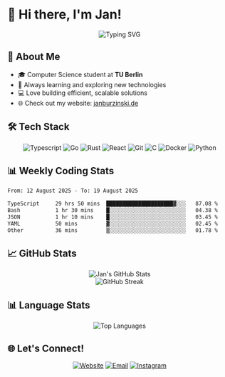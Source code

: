 # 👋 Hi there, I'm Jan!

<div align="center">
  <img src="https://readme-typing-svg.herokuapp.com?font=Fira+Code&pause=1000&width=435&lines=Computer+Science+Student;TypeScript+%2B+Go+Enthusiast;Building+Cool+Things+Daily" alt="Typing SVG" />
</div>

## 🚀 About Me

- 🎓 Computer Science student at **TU Berlin**
- 🌱 Always learning and exploring new technologies
- 💻 Love building efficient, scalable solutions
- 🌐 Check out my website: [janburzinski.de](https://janburzinski.de)

## 🛠️ Tech Stack

<div align="center">
  
![Typescript](https://img.shields.io/badge/-JS/TS-3178C6?style=for-the-badge&logo=typescript&logoColor=white)
![Go](https://img.shields.io/badge/-Go-00ADD8?style=for-the-badge&logo=go&logoColor=white)
![Rust](https://img.shields.io/badge/-Rust-DEA584?style=for-the-badge&logo=rust&logoColor=white)
![React](https://img.shields.io/badge/-React-61DAFB?style=for-the-badge&logo=react&logoColor=black)
![Git](https://img.shields.io/badge/-Git-F05032?style=for-the-badge&logo=git&logoColor=white)
![C](https://img.shields.io/badge/-C-A8B400?style=for-the-badge&logo=c&logoColor=white)
![Docker](https://img.shields.io/badge/-Docker-2496ED?style=for-the-badge&logo=docker&logoColor=white)
![Python](https://img.shields.io/badge/-Python-3776AB?style=for-the-badge&logo=python&logoColor=white)


</div>

## 📊 Weekly Coding Stats

<!--START_SECTION:waka-->

```txt
From: 12 August 2025 - To: 19 August 2025

TypeScript     29 hrs 50 mins  █████████████████████▓░░░   87.08 %
Bash           1 hr 30 mins    █░░░░░░░░░░░░░░░░░░░░░░░░   04.38 %
JSON           1 hr 10 mins    █░░░░░░░░░░░░░░░░░░░░░░░░   03.45 %
YAML           50 mins         ▓░░░░░░░░░░░░░░░░░░░░░░░░   02.45 %
Other          36 mins         ▒░░░░░░░░░░░░░░░░░░░░░░░░   01.78 %
```

<!--END_SECTION:waka-->

## 📈 GitHub Stats

<div align="center">
  <img src="https://github-readme-stats.vercel.app/api?username=janburzinski&show_icons=true&theme=dark&hide_border=true&bg_color=0D1117&title_color=58A6FF&text_color=C9D1D9&icon_color=58A6FF" alt="Jan's GitHub Stats" />
</div>

<div align="center">
  <img src="https://github-readme-streak-stats.herokuapp.com?user=janburzinski&theme=dark&hide_border=true&background=0D1117&ring=58A6FF&fire=58A6FF&currStreakLabel=58A6FF" alt="GitHub Streak" />
</div>

## 📊 Language Stats

<div align="center">
  <img src="https://github-readme-stats.vercel.app/api/top-langs/?username=janburzinski&layout=compact&theme=dark&hide_border=true&bg_color=0D1117&title_color=58A6FF&text_color=C9D1D9" alt="Top Languages" />
</div>

## 🌐 Let's Connect!

<div align="center">

[![Website](https://img.shields.io/badge/-Website-FF7139?style=for-the-badge&logo=Firefox-Browser&logoColor=white)](https://janburzinski.de)
[![Email](https://img.shields.io/badge/-Email-8B89CC?style=for-the-badge&logo=protonmail&logoColor=white)](mailto:j_burzinski@proton.me)
[![Instagram](https://img.shields.io/badge/-Instagram-1DA1F2?style=for-the-badge&logo=twitter&logoColor=white)](https://instagram.com/janderberliner)

</div>
